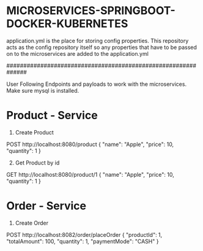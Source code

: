 # MICROSERVICES-SPRINGBOOT-DOCKER-KUBERNETES
 
application.yml is the place for storing config properties.
This repository acts as the config repository itself so any properties 
that have to be passed on to the microservices are added to the application.yml

############################################################## 

User Following Endpoints and payloads to work with the microservices.
Make sure mysql is installed.


# Product - Service

1) Create Product 

POST http://localhost:8080/product
{
    "name": "Apple",
    "price": 10,
    "quantity": 1
}

2) Get Product by id 

GET http://localhost:8080/product/1
{
    "name": "Apple",
    "price": 10,
    "quantity": 1
}

# Order - Service

1) Create Order

POST http://localhost:8082/order/placeOrder
{
    "productId": 1,
    "totalAmount": 100,
    "quantity": 1,
    "paymentMode": "CASH"
}